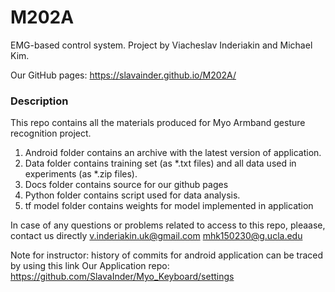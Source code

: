# M202A
EMG-based control system. Project by Viacheslav Inderiakin and Michael Kim.

Our GitHub pages: https://slavainder.github.io/M202A/

### Description

This repo contains all the materials produced for Myo Armband gesture recognition project. 
1. Android folder contains an archive with the latest version of application. 
2. Data folder contains training set (as \*.txt files) and all data used in experiments (as \*.zip files). 
3. Docs folder contains source for our github pages
4. Python folder contains script used for data analysis.
5. tf model folder contains weights for model implemented in application

In case of any questions or problems related to access to this repo, pleaase, contact us directly
v.inderiakin.uk@gmail.com
mhk150230@g.ucla.edu

Note for instructor: history of commits for android application can be traced by using this link
Our Application repo: https://github.com/SlavaInder/Myo_Keyboard/settings
